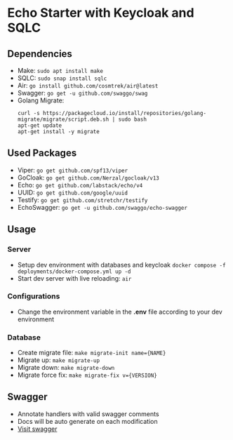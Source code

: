 # Echo Starter with Keycloak and SQLC

## Dependencies
- Make: `sudo apt install make`
- SQLC: `sudo snap install sqlc`
- Air: `go install github.com/cosmtrek/air@latest`
- Swagger: `go get -u github.com/swaggo/swag`
- Golang Migrate:  
  ```
  curl -s https://packagecloud.io/install/repositories/golang-migrate/migrate/script.deb.sh | sudo bash
  apt-get update
  apt-get install -y migrate
  ```

## Used Packages
- Viper: `go get github.com/spf13/viper`
- GoCloak: `go get github.com/Nerzal/gocloak/v13`
- Echo: `go get github.com/labstack/echo/v4`
- UUID: `go get github.com/google/uuid`
- Testify: `go get github.com/stretchr/testify`
- EchoSwagger: `go get -u github.com/swaggo/echo-swagger`

## Usage
### Server
- Setup dev environment with databases and keycloak
  ```docker compose -f deployments/docker-compose.yml up -d```
- Start dev server with live reloading: `air`

### Configurations
- Change the environment variable in the __.env__ file according to your dev environment

### Database
- Create migrate file: `make migrate-init name={NAME}`
- Migrate up: `make migrate-up`
- Migrate down: `make migrate-down`
- Migrate force fix: `make migrate-fix v={VERSION}`

## Swagger
- Annotate handlers with valid swagger comments
- Docs will be auto generate on each modification
- [Visit swagger](http://localhost:8000/swagger/index.html)